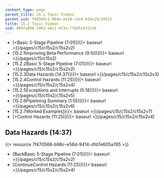 ```yaml
---
content_type: page
parent_title: 15.2 Topic Videos
parent_uid: f0d50dc2-904e-e419-c2e4-019c29c19532
title: 15.2 Topic Videos
uid: 809fa898-3963-a8c1-4f3a-ff6d5c931c56
---
```


*   [<Basic 5-Stage Pipeline (7:01)]({{< baseurl >}}/pages/c15/c15s2/c15s2v2)
*   [15.2.1Improving Beta Performance (9:50)]({{< baseurl >}}/pages/c15/c15s2)
*   [15.2.2Basic 5-Stage Pipeline (7:01)]({{< baseurl >}}/pages/c15/c15s2/c15s2v2)
*   [15.2.3Data Hazards (14:37)]({{< baseurl >}}/pages/c15/c15s2/c15s2v3)
*   [15.2.4Control Hazards (11:25)]({{< baseurl >}}/pages/c15/c15s2/c15s2v4)
*   [15.2.5Exceptions and Interrupts (5:18)]({{< baseurl >}}/pages/c15/c15s2/c15s2v5)
*   [15.2.6Pipelining Summary (1:55)]({{< baseurl >}}/pages/c15/c15s2/c15s2v6)
*   [15.2.7Worked Examples]({{< baseurl >}}/pages/c15/c15s2/c15s2v7)
*   [\>Control Hazards (11:25)]({{< baseurl >}}/pages/c15/c15s2/c15s2v4)

Data Hazards (14:37)
--------------------

{{< resource 7f470568-b98c-e58d-9414-dfd7e605a765 >}}

*   [BackBasic 5-Stage Pipeline (7:01)]({{< baseurl >}}/pages/c15/c15s2/c15s2v2)
*   [ContinueControl Hazards (11:25)]({{< baseurl >}}/pages/c15/c15s2/c15s2v4)